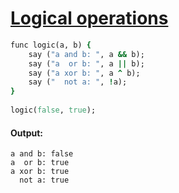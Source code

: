 [1]: http://rosettacode.org/wiki/Logical_operations

# [Logical operations][1]

```ruby
func logic(a, b) {
    say ("a and b: ", a && b);
    say ("a  or b: ", a || b);
    say ("a xor b: ", a ^ b);
    say ("  not a: ", !a);
}
 
logic(false, true);
```

#### Output:
```
a and b: false
a  or b: true
a xor b: true
  not a: true
```